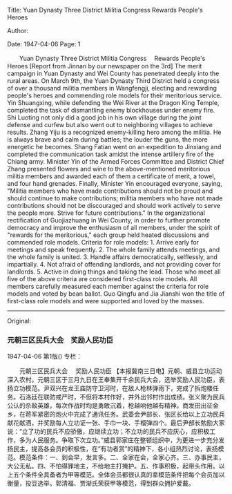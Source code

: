 Title: Yuan Dynasty Three District Militia Congress Rewards People's Heroes

Author:

Date: 1947-04-06
Page: 1

　　Yuan Dynasty Three District Militia Congress
  　Rewards People's Heroes
    [Report from Jinnan by our newspaper on the 3rd] The merit campaign in Yuan Dynasty and Wei County has penetrated deeply into the rural areas. On March 9th, the Yuan Dynasty Third District held a congress of over a thousand militia members in Wangfengji, electing and rewarding people's heroes and commending role models for their meritorious service. Yin Shuangxing, while defending the Wei River at the Dragon King Temple, completed the task of dismantling enemy blockhouses under enemy fire. Shi Luoting not only did a good job in his own village during the joint defense and curfew but also went out to neighboring villages to achieve results. Zhang Yiju is a recognized enemy-killing hero among the militia. He is always brave and calm during battles; the louder the guns, the more energetic he becomes. Shang Fatian went on an expedition to Jinxiang and completed the communication task amidst the intense artillery fire of the Chiang army. Minister Yin of the Armed Forces Committee and District Chief Zhang presented flowers and wine to the above-mentioned meritorious militia members and awarded each of them a certificate of merit, a towel, and four hand grenades. Finally, Minister Yin encouraged everyone, saying, "Militia members who have made contributions should not be proud and should continue to make contributions; militia members who have not made contributions should not be discouraged and should work actively to serve the people more. Strive for future contributions." In the organizational rectification of Guojiazhuang in Wei County, in order to further promote democracy and improve the enthusiasm of all members, under the spirit of "rewards for the meritorious," each group held heated discussions and commended role models. Criteria for role models: 1. Arrive early for meetings and speak frequently. 2. The whole family attends meetings, and the whole family is united. 3. Handle affairs democratically, selflessly, and impartially. 4. Not afraid of offending landlords, and not providing cover for landlords. 5. Active in doing things and taking the lead. Those who meet all five of the above criteria are considered first-class role models. All members carefully measured each member against the criteria for role models and voted by bean ballot. Guo Qingfu and Jia Jianshi won the title of first-class role models and were supported and loved by the masses.



<hr /> 

Original: 


### 元朝三区民兵大会　奖励人民功臣

1947-04-06
第1版()
专栏：

　　元朝三区民兵大会
  　奖励人民功臣
    【本报冀南三日电】元朝、威县立功运动深入农村。元朝三区于三月九日在王奉集开千余民兵大会，选举奖励人民功臣，表扬立功模范。尹双兴在龙王庙防守卫河时，在敌人枪林弹雨下，完成了拆炮楼任务。石洛廷在联防戒严时，不但将本村作好，并外出邻村作出成绩。张义聚为民兵公认的杀敌英雄，每次作战时均是勇敢沉着，枪越响他越有精神。商发田出征金乡，在蒋军紧密的炮火中完成了通讯任务。武委会尹部长、张区长给以上立功民兵献花献酒，并奖励每人立功证一张、手巾一块、手榴弹四个。最后尹部长勉励大家说：“立了功的民兵不应骄傲，应继续立功；不立功的民兵不应灰心，应积极工作，多为人民服务。争取下次立功。”威县郭家庄在整顿组织中，为更进一步充分发扬民主，提高各会员的积极性，在“有功者赏”的精神下，各小组热烈讨论，表扬模范。模范条件：一、到会早，发言多。二、全家在会，全家心齐。三、办事民主，大公无私。四、不怕得罪地主，不给地主打掩护。五、作事积极，起带头作用。以上五个条件全具备者为甲等模范。全体会员都很认真的拿模范条件把每个会员加以衡量，投豆选举。郭清福、贾渐氏荣获甲等模范，得到群众拥护爱戴。
